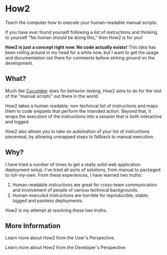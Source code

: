 How2
====

Teach the computer how to execute your human-readable manual scripts.

If you have ever found yourself following a list of instructions and 
thinking to yourself "No human should be doing this," then How2 is for 
you!

**How2 is just a concept right now. No code actually exists!**
This idea has been rolling around in my head for a while now, but I want
to get the usage and documentation out there for comments before strking
ground on the development.

What?
-----
Much like [Cucumber](http://cukes.info/) does for behavior testing, How2 
aims to do for the rest of the "manual scripts" out there in the world.

How2 takes a human readable, non-technical list of instructions and maps
them to code snippets that perform the intended action. Beyond that,
it wraps the execution of the instructions into a session that is both
interactive and logged.

How2 also allows you to take on automation of your list of instructions
piecemeal, by allowing unmapped steps to fallback to manual execution.

Why?
----
I have tried a number of times to get a really solid web application
deployment setup. I've tried all sorts of solutions, from manual to
packaged to roll-my-own. From these experiences, I have learned two
truths:

  1. Human-readable instructions are great for cross-team communication 
     and involvement of people of various technical backgrounds.
  2. Human-executed instructions are horrible for reproducible, stable,
     logged and painless deployments.

How2 is my attempt at resolving these two truths.

More Information
----------------
Learn more about How2 from the User's Perspective.

Learn more about How2 from the Developer's Perspective.